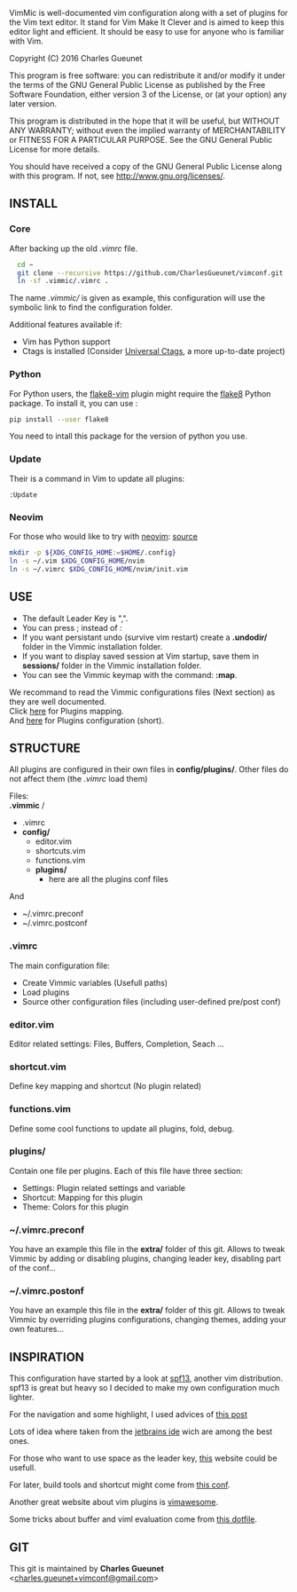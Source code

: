 VimMic is well-documented vim configuration along with a set of plugins for the Vim text editor.
It stand for Vim Make It Clever and is aimed to keep this editor light and efficient.
It should be easy to use for anyone who is familiar with Vim.

Copyright (C) 2016 Charles Gueunet

This program is free software: you can redistribute it and/or modify
it under the terms of the GNU General Public License as published by
the Free Software Foundation, either version 3 of the License, or
(at your option) any later version.

This program is distributed in the hope that it will be useful,
but WITHOUT ANY WARRANTY; without even the implied warranty of
MERCHANTABILITY or FITNESS FOR A PARTICULAR PURPOSE.  See the
GNU General Public License for more details.

You should have received a copy of the GNU General Public License
along with this program.  If not, see <http://www.gnu.org/licenses/>.

__INSTALL__
-----------

### Core

After backing up the old _.vimrc_ file.

```bash
  cd ~
  git clone --recursive https://github.com/CharlesGueunet/vimconf.git .vimmic
  ln -sf .vimmic/.vimrc .
```

The name *.vimmic/*  is given as example, this configuration will use the symbolic link
to find the configuration folder.<br/>

Additional features available if:<br/>
* Vim has Python support
* Ctags is installed (Consider [Universal Ctags](https://github.com/universal-ctags), a more up-to-date project)

### Python

For Python users, the [flake8-vim](https://github.com/andviro/flake8-vim)
plugin might require the [flake8](https://pypi.python.org/pypi/flake8) Python
package. To install it, you can use :

```bash
pip install --user flake8
```

You need to intall this package for the version of python you use.

### Update

Their is a command in Vim to update all plugins:
```vim
:Update
```

### Neovim

For those who would like to try with [neovim](https://neovim.io/): [source](https://neovim.io/doc/user/nvim.html#nvim-from-vim)
```bash
mkdir -p ${XDG_CONFIG_HOME:=$HOME/.config}
ln -s ~/.vim $XDG_CONFIG_HOME/nvim
ln -s ~/.vimrc $XDG_CONFIG_HOME/nvim/init.vim
```

__USE__
-------

* The default Leader Key is ",".
* You can press ; instead of :
* If you want persistant undo (survive vim restart) create a **.undodir/** folder in the Vimmic installation folder.
* If you want to display saved session at Vim startup, save them in **sessions/** folder in the Vimmic installation folder.
* You can see the Vimmic keymap with the command: **:map**.

We recommand to read the Vimmic configurations files (Next section) as they are well documented.<br/>
Click [here](Keymap.md) for Plugins mapping.<br/>
And   [here](Config.md) for Plugins configuration (short).

__STRUCTURE__
--------------

All plugins are configured in their own files in **config/plugins/**.
Other files do not affect them (the *.vimrc* load them)

Files: <br/>
**.vimmic** / <br/>
- .vimrc
- **config/**
    - editor.vim
    - shortcuts.vim
    - functions.vim
    - **plugins/**
        - here are all the plugins conf files

And<br/>
* \~/.vimrc.preconf
* \~/.vimrc.postconf

### .vimrc

The main configuration file:
* Create Vimmic variables (Usefull paths)
* Load plugins
* Source other configuration files (including user-defined pre/post conf)

### editor.vim

Editor related settings: Files, Buffers, Completion, Seach ...

### shortcut.vim

Define key mapping and shortcut (No plugin related)

### functions.vim

Define some cool functions to update all plugins, fold, debug.

### plugins/

Contain one file per plugins. Each of this file have three section:
* Settings: Plugin related settings and variable
* Shortcut: Mapping for this plugin
* Theme: Colors for this plugin

### \~/.vimrc.preconf

You have an example this file in the **extra/** folder of this git.
Allows to tweak Vimmic by adding or disabling plugins, changing leader key, disabling part of the conf...

### \~/.vimrc.postonf

You have an example this file in the **extra/** folder of this git.
Allows to tweak Vimmic by overriding plugins configurations, changing themes, adding your own features...

__INSPIRATION__
----------------

This configuration have started by a look at
[spf13](https://github.com/spf13/spf13-vim), another vim distribution.
spf13 is great but heavy so I decided to make my own configuration much lighter.

For the navigation and some highlight, I used advices of
[this post](http://nvie.com/posts/how-i-boosted-my-vim/)

Lots of idea where taken from the
[jetbrains ide](https://www.jetbrains.com/) wich are among the best ones.

For those who want to use space as the leader key,
[this](https://sheerun.net/2014/03/21/how-to-boost-your-vim-productivity/)
website could be usefull.

For later, build tools and shortcut might come from [this conf](https://github.com/xmementoit/vim-ide.git).

Another great website about vim plugins is [vimawesome](http://vimawesome.com/).

Some tricks about buffer and viml evaluation come from
[this dotfile](https://github.com/thirtythreeforty/dotfiles/blob/cb464b7ef00534aa06247e67f4e55c701022571f/vim/config/mappings.vim#L20-31).

__GIT__
-------

This git is maintained by **Charles Gueunet** \<charles.gueunet+vimconf@gmail.com\>
